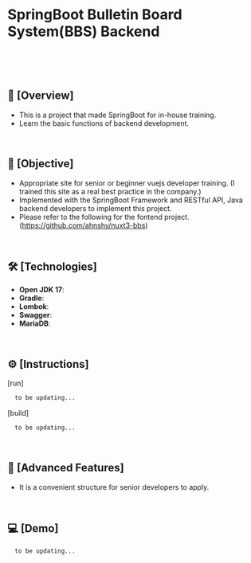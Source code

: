 # SpringBoot Bulletin Board System(BBS) Backend<br/>
<br/>
<br/>
<br/>

## 📢 [Overview]
- This is a project that made SpringBoot for in-house training.
- Learn the basic functions of backend development.
<br/>

## 🚩 [Objective]
- Appropriate site for senior or beginner vuejs developer training. (I trained this site as a real best practice in the company.)
- Implemented with the SpringBoot Framework and RESTful API, Java backend developers to implement this project.
- Please refer to the following for the fontend project. (https://github.com/ahnshy/nuxt3-bbs)
<br/>

## 🛠️ [Technologies]
- **Open JDK 17**:
- **Gradle**:
- **Lombok**: 
- **Swagger**: 
- **MariaDB**: 
<br/>

## ⚙️ [Instructions]

[run]
```bash
  to be updating...
```

[build]
```bash
  to be updating...
```
<br/>

## 📌 [Advanced Features]
* It is a convenient structure for senior developers to apply.
<br/>

## 💻 [Demo]
```bash
  to be updating...
```
<br/>
<br/>
<br/>
